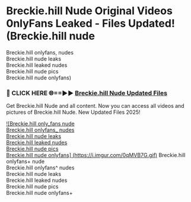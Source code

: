 # Breckie.hill Nude Original Videos 0nlyFans Leaked - Files Updated! (Breckie.hill nude<br>

Breckie.hill onlyfans, nudes<br>
Breckie.hill nude leaks<br>
Breckie.hill leaked nudes<br>
Breckie.hill nude pics<br>
Breckie.hill nude onlyfans)

<h3>🔴 CLICK HERE 🌐==►► <a href="https://tinyurl.com/leaks-videos" rel="nofollow">Breckie.hill Nude Updated Files</a></h3>

Get Breckie.hill Nude and all content. Now you can access all videos and pictures of Breckie.hill Nude. New Updated Files 2025!

[![Breckie.hill only_fans nude<br>
Breckie.hill onlyfans_ nudes<br>
Breckie.hill nude leaks<br>
Breckie.hill leaked nudes<br>
Breckie.hill nude pics<br>
Breckie.hill nude onlyfans]
(https://i.imgur.com/0qMVB7G.gif)](https://tinyurl.com/leaks-videos)
Breckie.hill onlyfans+ nude<br>
Breckie.hill onlyfans^ nudes<br>
Breckie.hill nude leaks<br>
Breckie.hill leaked nudes<br>
Breckie.hill nude pics<br>
Breckie.hill nude onlyfans+